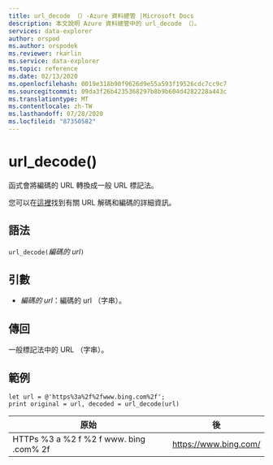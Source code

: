 ```yaml
---
title: url_decode （）-Azure 資料總管 |Microsoft Docs
description: 本文說明 Azure 資料總管中的 url_decode （）。
services: data-explorer
author: orspod
ms.author: orspodek
ms.reviewer: rkarlin
ms.service: data-explorer
ms.topic: reference
ms.date: 02/13/2020
ms.openlocfilehash: 0019e318b90f9626d9e55a593f19526cdc7cc9c7
ms.sourcegitcommit: 09da3f26b4235368297b8b9b604d4282228a443c
ms.translationtype: MT
ms.contentlocale: zh-TW
ms.lasthandoff: 07/28/2020
ms.locfileid: "87350582"
---
```

# <a name="url_decode"></a>url_decode()

函式會將編碼的 URL 轉換成一般 URL 標記法。 

您可以在[這裡](https://en.wikipedia.org/wiki/Percent-encoding)找到有關 URL 解碼和編碼的詳細資訊。

## <a name="syntax"></a>語法

`url_decode(`*編碼的 url*`)`

## <a name="arguments"></a>引數

* *編碼的 url*：編碼的 url （字串）。  

## <a name="returns"></a>傳回

一般標記法中的 URL （字串）。

## <a name="examples"></a>範例

```kusto
let url = @'https%3a%2f%2fwww.bing.com%2f';
print original = url, decoded = url_decode(url)
```

|原始|後|
|---|---|
|HTTPs %3 a %2 f %2 f www. bing .com% 2f|https://www.bing.com/|



 